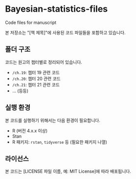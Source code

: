 # Bayesian-statistics-files
Code files for manuscript

본 저장소는 "[책 제목]"에 사용된 코드 파일들을 포함하고 있습니다.

## 폴더 구조

코드는 원고의 챕터별로 정리되어 있습니다.

* `/ch.19`: 챕터 19 관련 코드
* `/ch.20`: 챕터 20 관련 코드
* `/ch.21`: 챕터 21 관련 코드
* ... (등등)

## 실행 환경
본 코드를 실행하기 위해서는 다음 환경이 필요합니다.

* R (버전 4.x.x 이상)
* Stan
* R 패키지: `rstan`, `tidyverse` 등 (필요한 패키지 나열)

## 라이선스

본 코드는 [LICENSE 파일 이름, 예: MIT License]에 따라 배포됩니다.
